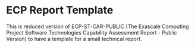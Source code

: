 # ECP Report Template
This is reduced version of ECP-ST-CAR-PUBLIC (The Exascale Computing Project Software Technologies Capability Assessment Report - Public Version) to have a template for a small technical report.
